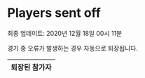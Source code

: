 # Players sent off
최종 업데이트: 2020년 12월 18일 00시 11분


경기 중 오류가 발생하는 경우 자동으로 퇴장됩니다.


| 퇴장된 참가자 |
|:---:|